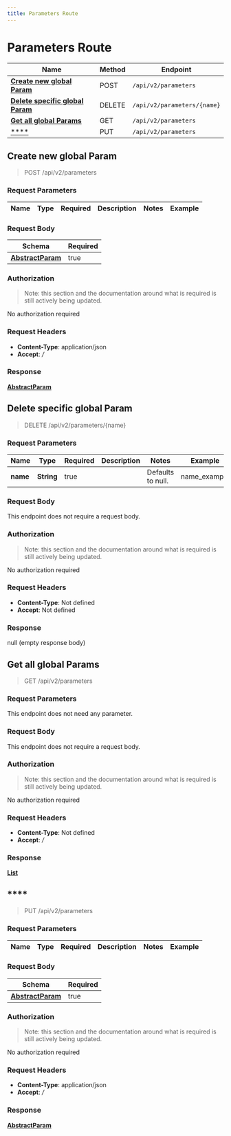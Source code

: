 ```yaml
---
title: Parameters Route
---
```


# Parameters Route




| Name | Method | Endpoint |
|------------- | ------------- | -------------|
| [**Create new global Param**](#create1) | POST | `/api/v2/parameters` |
| [**Delete specific global Param**](#delete1) | DELETE | `/api/v2/parameters/{name}` |
| [**Get all global Params**](#getAll) | GET | `/api/v2/parameters` |
| [****](#update) | PUT | `/api/v2/parameters` |


<a name="create1"></a>

## **Create new global Param**

> POST /api/v2/parameters


### Request Parameters


| Name | Type | Required | Description | Notes | Example |
| ---- | ---- | -------- | ----------- | --- |---|


### Request Body
| Schema | Required | 
| ------ | --- | 
| [**AbstractParam**](../Models/AbstractParam) | true |


### Authorization

> Note: this section and the documentation around what is required is still actively being updated.

No authorization required

### Request Headers

- **Content-Type**: application/json
- **Accept**: */*

### Response

[**AbstractParam**](../Models/AbstractParam.md)

<a name="delete1"></a>

## **Delete specific global Param**

> DELETE /api/v2/parameters/{name}


### Request Parameters


| Name | Type | Required | Description | Notes | Example |
| ---- | ---- | -------- | ----------- | --- |---|
| **name** | **String** | true |  | Defaults to null. | name_example


### Request Body
This endpoint does not require a request body.

### Authorization

> Note: this section and the documentation around what is required is still actively being updated.

No authorization required

### Request Headers

- **Content-Type**: Not defined
- **Accept**: Not defined

### Response

null (empty response body)

<a name="getAll"></a>

## **Get all global Params**

> GET /api/v2/parameters


### Request Parameters
This endpoint does not need any parameter.


### Request Body
This endpoint does not require a request body.

### Authorization

> Note: this section and the documentation around what is required is still actively being updated.

No authorization required

### Request Headers

- **Content-Type**: Not defined
- **Accept**: */*

### Response

[**List**](../Models/AbstractParam.md)

<a name="update"></a>

## ****

> PUT /api/v2/parameters


### Request Parameters


| Name | Type | Required | Description | Notes | Example |
| ---- | ---- | -------- | ----------- | --- |---|


### Request Body
| Schema | Required | 
| ------ | --- | 
| [**AbstractParam**](../Models/AbstractParam) | true |


### Authorization

> Note: this section and the documentation around what is required is still actively being updated.

No authorization required

### Request Headers

- **Content-Type**: application/json
- **Accept**: */*

### Response

[**AbstractParam**](../Models/AbstractParam.md)

